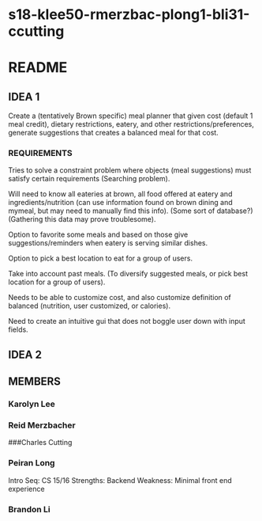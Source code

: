 # s18-klee50-rmerzbac-plong1-bli31-ccutting

# README

## IDEA 1
Create a (tentatively Brown specific) meal planner that given cost (default 1 meal credit), dietary restrictions, eatery,
and other restrictions/preferences, generate suggestions that creates a balanced meal for that cost.
### REQUIREMENTS
Tries to solve a constraint problem where objects (meal suggestions) must satisfy certain requirements (Searching problem).

Will need to know all eateries at brown, all food offered at eatery and ingredients/nutrition (can use information found on brown dining and
mymeal, but may need to manually find this info). (Some sort of database?) (Gathering this data may prove troublesome).

Option to favorite some meals and based on those give suggestions/reminders when eatery is serving similar dishes.

Option to pick a best location to eat for a group of users.

Take into account past meals. (To diversify suggested meals, or pick best location for a group of users).

Needs to be able to customize cost, and also customize definition of balanced (nutrition, user customized, or calories).

Need to create an intuitive gui that does not boggle user down with input fields.

## IDEA 2

## MEMBERS
### Karolyn Lee

### Reid Merzbacher

###Charles Cutting

### Peiran Long
Intro Seq: CS 15/16
Strengths: Backend
Weakness: Minimal front end experience

### Brandon Li
